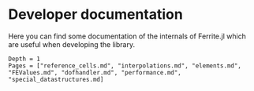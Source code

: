 # Developer documentation

Here you can find some documentation of the internals of Ferrite.jl which are useful when
developing the library.

```@contents
Depth = 1
Pages = ["reference_cells.md", "interpolations.md", "elements.md", "FEValues.md", "dofhandler.md", "performance.md", "special_datastructures.md]
```
